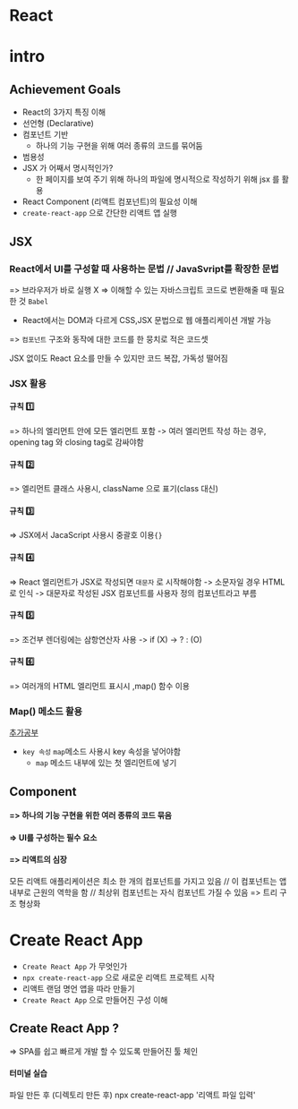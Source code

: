 # React




# intro
## Achievement Goals

- React의 3가지 특징 이해
 - 선언형 (Declarative)
 - 컴포넌트 기반
   - 하나의 기능 구현을 위해 여러 종류의 코드를 묶어둠
 - 범용성
- JSX 가 어째서 명시적인가?
  - 한 페이지를 보여 주기 위해 하나의 파일에 명시적으로 작성하기 위해 jsx 를 활용
- React Component (리액트 컴포넌트)의 필요성 이해
- `create-react-app` 으로 간단한 리액트 앱 실행

## JSX
### React에서 UI를 구성할 때 사용하는 문법 // JavaSvript를 확장한 문법
=> 브라우저가 바로 실행 X 
=> 이해할 수 있는 자바스크립트 코드로 변환해줄 때 필요한 것 `Babel`

- React에서는 DOM과 다르게 CSS,JSX 문법으로 웹 애플리케이션 개발 가능

=> `컴포넌트` 구조와 동작에 대한 코드를 한 뭉치로 적은 코드셋

JSX 없이도 React 요소를 만들 수 있지만 코드 복잡, 가독성 떨어짐

### JSX 활용

#### 규칙 1️⃣
=> 하나의 엘리먼트 안에 모든 엘리먼트 포함
-> 여러 엘리먼트 작성 하는 경우, opening tag 와 closing tag로 감싸야함

#### 규칙 2️⃣
=> 엘리먼트 클래스 사용시, className 으로 표기(class 대신)

#### 규칙 3️⃣
=> JSX에서 JacaScript 사용시 중괄호 이용`{}`

#### 규칙 4️⃣
=> React 엘리먼트가 JSX로 작성되면 `대문자` 로 시작해야함
-> 소문자일 경우 HTML로 인식
-> 대문자로 작성된 JSX 컴포넌트를 사용자 정의 컴포넌트라고 부름

#### 규칙 5️⃣
=> 조건부 렌더링에는 삼항연산자 사용
-> if (X) -> ? : (O)

#### 규칙 6️⃣
=> 여러개의 HTML 엘리먼트 표시시 ,map() 함수 이용

### Map() 메소드 활용
 [추가공부](https://ko.reactjs.org/docs/lists-and-keys.html#keys)
- `key 속성` `map`메소드 사용시 key 속성을 넣어야함
  - `map` 메소드 내부에 있는 첫 엘리먼트에 넣기

## Component
#### => 하나의 기능 구현을 위한 여러 종류의 코드 묶음
#### => UI를 구성하는 필수 요소
#### => 리액트의 심장

모든 리액트 애플리케이션은 최소 한 개의 컴포넌트를 가지고 있음
// 이 컴포넌트는 앱 내부로 근원의 역학을 함
// 최상위 컴포넌트는 자식 컴포넌트 가질 수 있음
=> 트리 구조 형상화


# Create React App
- `Create React App` 가 무엇인가
- `npx create-react-app` 으로 새로운 리액트 프로젝트 시작
-  리액트 랜덤 명언 앱을 따라 만들기
- `Create React App`  으로 만들어진 구성 이해


## Create React App ?
=> SPA를 쉽고 빠르게 개발 할 수 있도록 만들어진 툴 체인

#### 터미널 실습

파일 만든 후 (디렉토리 만든 후)
npx create-react-app '리액트 파일 입력'





